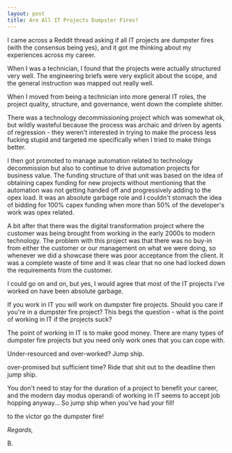 ```yaml
---
layout: post
title: Are All IT Projects Dumpster Fires?
---
```

I came across a Reddit thread asking if all IT projects are dumpster fires (with the consensus being yes), and it got me thinking about my experiences across my career.

When I was a technician, I found that the projects were actually structured very well. The engineering briefs were very explicit about the scope, and the general instruction was mapped out really well.

When I moved from being a technician into more general IT roles, the project quality, structure, and governance, went down the complete shitter.

There was a technology decommissioning project which was somewhat ok, but wildly wasteful because the process was archaic and driven by agents of regression - they weren't interested in trying to make the process less fucking stupid and targeted me specifically when I tried to make things better.

I then got promoted to manage automation related to technology decommission but also to continue to drive automation projects for business value. The funding structure of that unit was based on the idea of obtaining capex funding for new projects without mentioning that the automation was not getting handed off and progressively adding to the opex load. It was an absolute garbage role and I couldn't stomach the idea of bidding for 100% capex funding when more than 50% of the developer's work was opex related.

A bit after that there was the digital transformation project where the customer was being brought from working in the early 2000s to modern technology. The problem with this project was that there was no buy-in from either the customer or our management on what we were doing, so whenever we did a showcase there was poor acceptance from the client. It was a complete waste of time and it was clear that no one had locked down the requirements from the customer.

I could go on and on, but yes, I would agree that most of the IT projects I've worked on have been absolute garbage.

If you work in IT you will work on dumpster fire projects. Should you care if you're in a dumpster fire project? This begs the question - what is the point of working in IT if the projects suck?

The point of working in IT is to make good money. There are many types of dumpster fire projects but you need only work ones that you can cope with. 

Under-resourced and over-worked? Jump ship.

over-promised but sufficient time? Ride that shit out to the deadline then jump ship.

You don't need to stay for the duration of a project to benefit your career, and the modern day modus operandi of working in IT seems to accept job hopping anyway... So jump ship when you've had your fill!

to the victor go the dumpster fire!

*Regards,*

B.